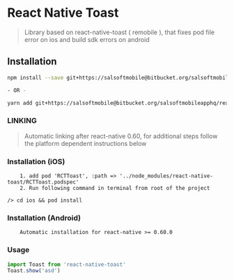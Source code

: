
# React Native Toast 

> Library based on react-native-toast ( remobile ), that fixes pod file error on ios and build sdk errors on android

## Installation
```sh
npm install --save git+https://salsoftmobile@bitbucket.org/salsoftmobileapphq/react-native-toast.git

- OR -

yarn add git+https://salsoftmobile@bitbucket.org/salsoftmobileapphq/react-native-toast.git
```

### LINKING 
> Automatic linking after react-native 0.60, for additional steps follow the platform dependent instructions below 


### Installation (iOS)

```
    1. add pod 'RCTToast', :path => '../node_modules/react-native-toast/RCTToast.podspec'
    2. Run following command in terminal from root of the project
```
    /> cd ios && pod install
### Installation (Android)
```
    Automatic installation for react-native >= 0.60.0
```


### Usage
```js
import Toast from 'react-native-toast'
Toast.show('asd')
```

